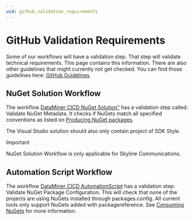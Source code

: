 ```yaml
---
uid: github_validation_requirements
---
```


# GitHub Validation Requirements

Some of our workflows will have a validation step. That step will validate technical requirements. This page contains this information. There are also other guidelines that might currently not get checked.
You can find those guidelines here: [GitHub Guidelines](xref:Using_GitHub_for_CICD).

## NuGet Solution Workflow

The workflow [DataMiner CICD NuGet Solution"](xref:github_reusable_workflows_nuget_solution_master_workflow) has a validation step called: Validate NuGet Metadata.
It checks if NuGets match all specified conventions as listed on [Producing NuGet packages](xref:Producing_NuGet).

The Visual Studio solution should also only contain project of SDK Style.

> [!IMPORTANT]
> NuGet Solution Workflow is only applicable for Skyline Communications.

## Automation Script Workflow

The workflow [DataMiner CICD AutomationScript](xref:github_reusable_workflows_automation_master_workflow) has a validation step: Validate NuGet Package Configuration.
This will check that none of the projects are using NuGets installed through packages.config. All current tools only support NuGets added with packagereference.
See [Consuming NuGets](xref:Consuming_NuGet) for more information.
